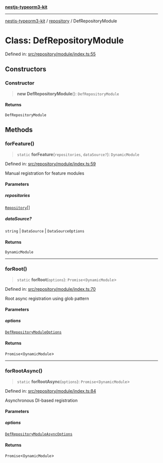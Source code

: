 [**nestjs-typeorm3-kit**](../../README.md)

***

[nestjs-typeorm3-kit](../../README.md) / [repository](../README.md) / DefRepositoryModule

# Class: DefRepositoryModule

Defined in: [src/repository/module/index.ts:55](https://github.com/x302502/nestjs-typeorm3-kit/blob/6ef69742f766c1a8d18cd622a628a96085a8d4cc/src/repository/module/index.ts#L55)

## Constructors

### Constructor

> **new DefRepositoryModule**(): `DefRepositoryModule`

#### Returns

`DefRepositoryModule`

## Methods

### forFeature()

> `static` **forFeature**(`repositories`, `dataSource?`): `DynamicModule`

Defined in: [src/repository/module/index.ts:59](https://github.com/x302502/nestjs-typeorm3-kit/blob/6ef69742f766c1a8d18cd622a628a96085a8d4cc/src/repository/module/index.ts#L59)

Manual registration for feature modules

#### Parameters

##### repositories

[`Repository`](../interfaces/Repository.md)[]

##### dataSource?

`string` | `DataSource` | `DataSourceOptions`

#### Returns

`DynamicModule`

***

### forRoot()

> `static` **forRoot**(`options`): `Promise`\<`DynamicModule`\>

Defined in: [src/repository/module/index.ts:70](https://github.com/x302502/nestjs-typeorm3-kit/blob/6ef69742f766c1a8d18cd622a628a96085a8d4cc/src/repository/module/index.ts#L70)

Root async registration using glob pattern

#### Parameters

##### options

[`DefRepositoryModuleOptions`](../interfaces/DefRepositoryModuleOptions.md)

#### Returns

`Promise`\<`DynamicModule`\>

***

### forRootAsync()

> `static` **forRootAsync**(`options`): `Promise`\<`DynamicModule`\>

Defined in: [src/repository/module/index.ts:84](https://github.com/x302502/nestjs-typeorm3-kit/blob/6ef69742f766c1a8d18cd622a628a96085a8d4cc/src/repository/module/index.ts#L84)

Asynchronous DI-based registration

#### Parameters

##### options

[`DefRepositoryModuleAsyncOptions`](../interfaces/DefRepositoryModuleAsyncOptions.md)

#### Returns

`Promise`\<`DynamicModule`\>
